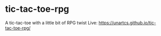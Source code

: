 # tic-tac-toe-rpg
A tic-tac-toe with a little bit of RPG twist 
Live: https://unartcs.github.io/tic-tac-toe-rpg/
